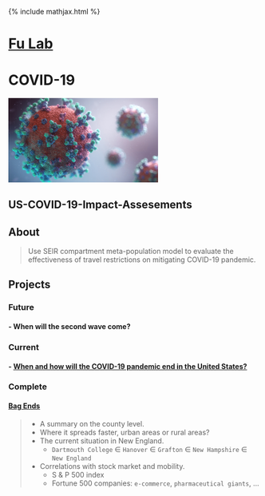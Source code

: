 {% include mathjax.html %}

# [Fu Lab](https://fudab.github.io) <img src="./images/Logo.png" align = "right" alt="" width="50">

# COVID-19

<p align="left">
<img src="./images/covid-19.png" alt="" width="300">
</p>

## US-COVID-19-Impact-Assesements

## About

> Use SEIR compartment meta-population model to evaluate the effectiveness of travel restrictions on mitigating COVID-19 pandemic.


## Projects

### Future

#### - When will the second wave come?

### Current

#### - [When and how will the COVID-19 pandemic end in the United States?](https://fudab.github.io/covid-19/us)

### Complete

#### [Bag Ends](https://fudab.github.io/covid-19/bag_end_us)

> * A summary on the county level.
> * Where it spreads faster, urban areas or rural areas? 
> * The current situation in New England.
>   * `Dartmouth College` $\in$ `Hanover` $\in$ `Grafton` $\in$ `New Hampshire` $\in$ `New England`
> * Correlations with stock market and mobility.
>   * S & P 500 index
>   * Fortune 500 companies: `e-commerce`, `pharmaceutical giants`, ...






